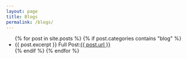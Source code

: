 ```yaml
---
layout: page
title: Blogs
permalink: /blogs/
---
```


<ul>
  {% for post in site.posts %}
    {% if post.categories contains "blog" %}
      <li>
        {{ post.excerpt }}
        Full Post:<a href="{{ post.url }}">{{ post.url }}</a>
      </li>
    {% endif %}
  {% endfor %}
</ul>



